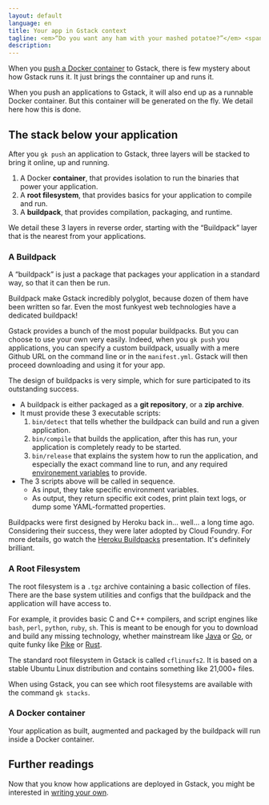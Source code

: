 ```yaml
---
layout: default
language: en
title: Your app in Gstack context
tagline: <em>“Do you want any ham with your mashed potatoe?”</em> <span class="nowrap">– B. Gandon</span>
description:
---
```


When you [push a Docker container](./getting-started#push-your-first-docker-container)
to Gstack, there is few mystery about how Gstack runs it. It just brings the
conntainer up and runs it.

When you push an applications to Gstack, it will also end up as a runnable
Docker container. But this container will be generated on the fly. We detail
here how this is done.


## The stack below your application

After you `gk push` an application to Gstack, three layers will be stacked to
bring it online, up and running.

1. A Docker **container**, that provides isolation to run the binaries that
   power your application.
2. A **root filesystem**, that provides basics for your application to compile
   and run.
3. A **buildpack**, that provides compilation, packaging, and runtime.

We detail these 3 layers in reverse order, starting with the “Buildpack” layer
that is the nearest from your applications.


### A Buildpack

A “buildpack” is just a package that packages your application in a standard
way, so that it can then be run.

Buildpack make Gstack incredibly polyglot, because dozen of them have been
written so far. Even the most funkyest web technologies have a dedicated
buildpack!

Gstack provides a bunch of the most popular buildpacks. But you can choose to
use your own very easily. Indeed, when you `gk push` you applications, you can
specify a custom buildpack, usually with a mere Github URL on the command line
or in the `manifest.yml`. Gstack will then proceed downloading and using it
for your app.

The design of buildpacks is very simple, which for sure participated to its
outstanding success.

 - A buildpack is either packaged as a __git repository__, or a __zip archive__.
 - It must provide these 3 executable scripts:
    1. `bin/detect` that tells whether the buildpack can build and run a given
       application.
    2. `bin/compile` that builds the application, after this has run, your
       application is completely ready to be started.
    3. `bin/release` that explains the system how to run the application, and
       especially the exact command line to run, and any required
       [environement variables](https://en.wikipedia.org/wiki/Environment_variable)
       to provide.
 - The 3 scripts above will be called in sequence.
    - As input, they take specific environment variables.
    - As output, they return specific exit codes, print plain text logs, or
      dump some YAML-formatted properties.

Buildpacks were first designed by Heroku back in… well… a long time ago.
Considering their success, they were later adopted by Cloud Foundry. For more
details, go watch the [Heroku Buildpacks](http://talks.codegram.com/heroku-buildpacks)
presentation. It's definitely brilliant.


### A Root Filesystem

The root filesystem is a `.tgz` archive containing a basic collection of
files. There are the base system utilities and configs that the buildpack and
the application will have access to.

For example, it provides basic C and C++ compilers, and script engines like
`bash`, `perl`, `python`, `ruby`, `sh`. This is meant to be enough for you to
download and build any missing technology, whether mainstream like
[Java](http://www.oracle.com/technetwork/java/javase/downloads/) or
[Go](https://golang.org/), or quite funky like [Pike](https://github.com/pikelang/Pike)
or [Rust](https://github.com/rust-lang/rust).

The standard root filesystem in Gstack is called `cflinuxfs2`. It is based on
a stable Ubuntu Linux distribution and contains something like 21,000+ files.

When using Gstack, you can see which root filesystems are available with the
command `gk stacks`.


### A Docker container

Your application as built, augmented and packaged by the buildpack will run
inside a Docker container.


## Further readings

Now that you know how applications are deployed in Gstack, you might be
interested in [writing your own](../create-application).
